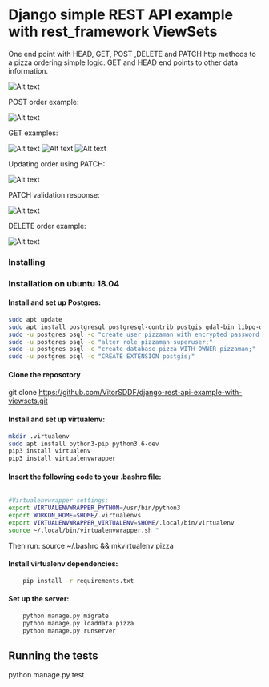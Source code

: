 # Django simple REST API example with rest_framework ViewSets

One end point with HEAD, GET, POST ,DELETE and PATCH http methods to a pizza ordering simple logic.
GET and HEAD end points to other data information.

![Alt text](test_images/api_root.png?raw=true "API root")

POST order example:

![Alt text](test_images/order_pizza_berlin.png?raw=true "Example off order creation")

GET examples:

![Alt text](test_images/order_list.png?raw=true "list orders through GET")
![Alt text](test_images/get_order.png?raw=true "get  order through GET")
![Alt text](test_images/filter_order.png?raw=true "filter orders through GET")

Updating order using PATCH:

![Alt text](test_images/update_order_patch.png?raw=true "orders PATCH")

PATCH validation response:

![Alt text](test_images/change_status.png?raw=true "validation in PATCH update")

DELETE order example:

![Alt text](test_images/order_delete.png?raw=true "validation in PATCH update")

### Installing

### Installation on ubuntu 18.04


#### Install and set up Postgres:

``` bash
sudo apt update
sudo apt install postgresql postgresql-contrib postgis gdal-bin libpq-dev
sudo -u postgres psql -c "create user pizzaman with encrypted password 'peperoni';"
sudo -u postgres psql -c "alter role pizzaman superuser;"
sudo -u postgres psql -c "create database pizza WITH OWNER pizzaman;"
sudo -u postgres psql -c "CREATE EXTENSION postgis;"
```

#### Clone the reposotory

git clone https://github.com/VitorSDDF/django-rest-api-example-with-viewsets.git


#### Install and set up virtualenv:

``` bash
mkdir .virtualenv
sudo apt install python3-pip python3.6-dev
pip3 install virtualenv
pip3 install virtualenvwrapper
```

#### Insert the following code to your .bashrc file:

``` bash

#Virtualenvwrapper settings:
export VIRTUALENVWRAPPER_PYTHON=/usr/bin/python3
export WORKON_HOME=$HOME/.virtualenvs
export VIRTUALENVWRAPPER_VIRTUALENV=$HOME/.local/bin/virtualenv
source ~/.local/bin/virtualenvwrapper.sh "

```
Then run:
source ~/.bashrc && mkvirtualenv pizza

#### Install virtualenv dependencies:

``` bash
    pip install -r requirements.txt
```

#### Set up the server:
``` bash
    python manage.py migrate
    python manage.py loaddata pizza
    python manage.py runserver
```

## Running the tests

python manage.py test



